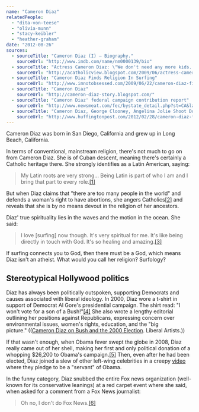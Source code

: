 ```yaml
---
name: "Cameron Diaz"
relatedPeople:
  - "dita-von-teese"
  - "olivia-munn"
  - "stacy-keibler"
  - "heather-graham"
date: "2012-08-26"
sources:
  - sourceTitle: "Cameron Diaz (I) – Biography."
    sourceUrl: "http://www.imdb.com/name/nm0000139/bio"
  - sourceTitle: "Actress Cameron Diaz: \"We don't need any more kids. We have plenty of people on this planet.\""
    sourceUrl: "http://acatholicview.blogspot.com/2009/06/actress-cameron-diaz-we-dont-need-any.html"
  - sourceTitle: "Cameron Diaz Finds Religion In Surfing"
    sourceUrl: "http://www.imnotobsessed.com/2009/06/22/cameron-diaz-finds-religion-in-surfing/"
  - sourceTitle: "Cameron Diaz"
    sourceUrl: "http://cameron-diaz-story.blogspot.com/"
  - sourceTitle: "Cameron Diaz' federal campaign contribution report"
    sourceUrl: "http://www.newsmeat.com/fec/bystate_detail.php?st=CA&last=Diaz&first=Cameron"
  - sourceTitle: "Cameron Diaz, George Clooney, Angelina Jolie Shoot Down Fox News' Jesse Watters At Oscars"
    sourceUrl: "http://www.huffingtonpost.com/2012/02/28/cameron-diaz-fox-news-george-clooney-angelina-jolie_n_1307330.html"
---
```


Cameron Diaz was born in San Diego, California and grew up in Long Beach, California.

In terms of conventional, mainstream religion, there's not much to go on from Cameron Diaz. She is of Cuban descent, meaning there's certainly a Catholic heritage there. She strongly identifies as a Latin American, saying:

>My Latin roots are very strong… Being Latin is part of who I am and I bring that part to every role.<a class="source-citation" href="http://www.imdb.com/name/nm0000139/bio" title="Cameron Diaz (I) – Biography.">[1]</a>

But when Diaz claims that "there are too many people in the world" and defends a woman's right to have abortions, she angers Catholics<a class="source-citation" href="http://acatholicview.blogspot.com/2009/06/actress-cameron-diaz-we-dont-need-any.html" title="Actress Cameron Diaz: &quot;We don&apos;t need any more kids. We have plenty of people on this planet.&quot;">[2]</a> and reveals that she is by no means devout in the religion of her ancestors.

Diaz' true spirituality lies in the waves and the motion in the ocean. She said:

>I love [surfing] now though. It's very spiritual for me. It's like being directly in touch with God. It's so healing and amazing.<a class="source-citation" href="http://www.imnotobsessed.com/2009/06/22/cameron-diaz-finds-religion-in-surfing/" title="Cameron Diaz Finds Religion In Surfing">[3]</a>

If surfing connects you to God, then there must be a God, which means Diaz isn't an atheist. What would you call her religion? Surfology?

## Stereotypical Hollywood politics

Diaz has always been politically outspoken, supporting Democrats and causes associated with liberal ideology. In 2000, Diaz wore a t-shirt in support of Democrat Al Gore's presidential campaign. The shirt read: "I won't vote for a son of a Bush!"<a class="source-citation" href="http://cameron-diaz-story.blogspot.com/" title="Cameron Diaz">[4]</a> She also wrote a lengthy editorial outlining her positions against Republicans, expressing concern over environmental issues, women's rights, education, and the "big picture." (([Cameron Diaz on Bush and the 2000 Election](http://www.liberalartists.com/cgi-bin/index.cgi?action=viewnews&id=52). Liberal Artists.))

If that wasn't enough, when Obama fever swept the globe in 2008, Diaz really came out of her shell, making her first and only political donation of a whopping $26,200 to Obama's campaign.<a class="source-citation" href="http://www.newsmeat.com/fec/bystate_detail.php?st=CA&last=Diaz&first=Cameron" title="Cameron Diaz&apos; federal campaign contribution report">[5]</a> Then, even after he had been elected, Diaz joined a slew of other left-wing celebrities in a creepy [video](http://latimesblogs.latimes.com/entertainmentnewsbuzz/2009/01/video-cameron-d.html) where they pledge to be a "servant" of Obama.

In the funny category, Diaz snubbed the entire Fox news organization (well-known for its conservative leanings) at a red carpet event where she said, when asked for a comment from a Fox News journalist:

>Oh no, I don't do Fox News.<a class="source-citation" href="http://www.huffingtonpost.com/2012/02/28/cameron-diaz-fox-news-george-clooney-angelina-jolie_n_1307330.html" title="Cameron Diaz, George Clooney, Angelina Jolie Shoot Down Fox News&apos; Jesse Watters At Oscars">[6]</a>